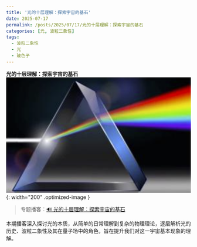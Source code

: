 ```yaml
---
title: '光的十层理解：探索宇宙的基石'
date: 2025-07-17
permalink: /posts/2025/07/17/光的十层理解：探索宇宙的基石
categories: [光, 波粒二象性]
tags:
  - 波粒二象性
  - 光
  - 玻色子
---
```


**光的十层理解：探索宇宙的基石**  
![光](/images/posts/光的十层理解.PNG){: width="200" .optimized-image }


> 专题播客：[🔊 光的十层理解：探索宇宙的基石](https://monica.im/ai-podcast/share?id=f4c10279-6635-4655-a790-650bfea2c5dd)

本期播客深入探讨光的本质，从简单的日常理解到复杂的物理理论，逐层解析光的历史、波粒二象性及其在量子场中的角色，旨在提升我们对这一宇宙基本现象的理解。
